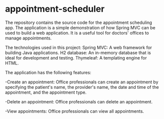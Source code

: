 # appointment-scheduler
The repository contains the source code for the appointment scheduling app.
The application is a simple demonstration of how Spring MVC can be used to build a web application. It is a useful tool for doctors' offices to manage appointments.

The technologies used in this project:
Spring MVC: A web framework for building Java applications.
H2 database: An in-memory database that is ideal for development and testing.
Thymeleaf: A templating engine for HTML.

The application has the following features:

-Create an appointment: Office professionals can create an appointment by specifying the patient's name, the provider's name, the date and time of the appointment, and the appointment type.

-Delete an appointment: Office professionals can delete an appointment.

-View appointments: Office professionals can view all appointments.
